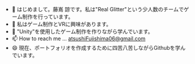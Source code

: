 - 👋 はじめまして。藤嶌 諒です。私は"Real Glitter"という少人数のチームでゲーム制作を行っています。
- 👀 私はゲーム制作とVRに興味があります。
- 🌱 "Unity"を使用したゲーム制作を作りながら学んでいます。
- 📫 How to reach me ... atsushiFujishima06@gmail.com
- 😄 現在、ポートフォリオを作成するために四苦八苦しながらGithubを学んでいます。

<!---
Atsushi-Fujishima/Atsushi-Fujishima is a ✨ special ✨ repository because its `README.md` (this file) appears on your GitHub profile.
You can click the Preview link to take a look at your changes.
--->
